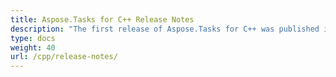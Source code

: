 ```yaml
---
title: Aspose.Tasks for C++ Release Notes
description: "The first release of Aspose.Tasks for C++ was published in September 2019. The page enlists the release notes starting from the version 19.9."
type: docs
weight: 40
url: /cpp/release-notes/
---
```

